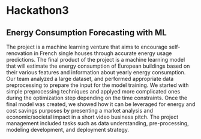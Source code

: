 # Hackathon3

## Energy Consumption Forecasting with ML

The project is a machine learning venture that aims to encourage self-renovation in French single houses through accurate energy usage predictions. The final product of the project is a machine learning model that will estimate the energy consumption of European buildings based on their various features and information about yearly energy consumption. Our team analyzed a large dataset, and performed appropriate data preprocessing to prepare the input for the model training. We started with simple preprocessing techniques and applyed more complicated ones during the optimization step depending on the time constraints. Once the final model was created, we showed how it can be leveraged for energy and cost savings purposes by presenting a market analysis and economic/societal impact in a short video business pitch. The project management included tasks such as data understanding, pre-processing, modeling development, and deployment strategy.